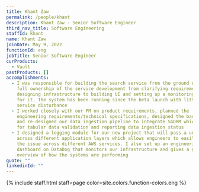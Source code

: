 ```yaml
---
title: Khant Zaw
permalink: /people/khant
description: Khant Zaw - Senior Software Engineer
third_nav_title: Software Engineering
staffId: khant
name: Khant Zaw
joinDate: May 9, 2022
functionId: eng
jobTitle: Senior Software Engineer
curProducts:
  - Vault
pastProducts: []
accomplishments:
  - I was responsible for building the search service from the ground up and had
    full ownership of the service development from clarifying requirements, and
    designing infrastructure to building UI and setting up a monitoring system
    for it. The system has been running since the beta launch with little to no
    service disturbance
  - I worked closely with our PM on product requirements, planned the
    engineering requirements/technical specifications, designed the backend API,
    and re-designed our data ingestion pipeline to integrate SGDRM which I wrote
    for tabular data validation and reporting data ingestion status
  - I designed a logging module for our new project that will pass a unique ID
    across different application layers which allows engineers to easily debug
    the issue across different AWS services. I also set up an engineering
    dashboard on DataDog that monitors our infrastructure and gives a good
    overview of how the systems are performing
quote: ""
linkedinId: ""
---
```


{% include staff.html staff=page color=site.colors.function-colors.eng %}
